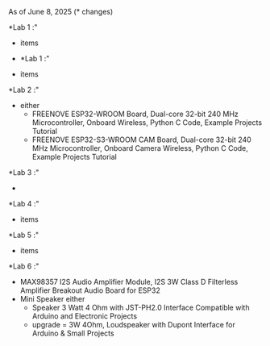 
As of June 8, 2025 (* changes)

*Lab 1 :"

  - items

  - *Lab 1 :"

  - items

*Lab 2 :"

  - either
    - FREENOVE ESP32-WROOM Board, Dual-core 32-bit 240 MHz Microcontroller, Onboard Wireless, Python C Code, Example Projects Tutorial
    - FREENOVE ESP32-S3-WROOM CAM Board, Dual-core 32-bit 240 MHz Microcontroller, Onboard Camera Wireless, Python C Code, Example Projects Tutorial



*Lab 3 :"

  - 


*Lab 4 :"

  - items


*Lab 5 :"

  - items

*Lab 6 :"

  - MAX98357 I2S Audio Amplifier Module, I2S 3W Class D Filterless Amplifier Breakout Audio Board for ESP32
  - Mini Speaker either
    - Speaker 3 Watt 4 Ohm with JST-PH2.0 Interface Compatible with Arduino and Electronic Projects
    - upgrade = 3W 4Ohm, Loudspeaker with Dupont Interface for Arduino & Small Projects

